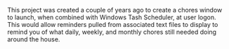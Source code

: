 This project was created a couple of years ago to create a chores window to launch, when combined with Windows Tash Scheduler, at user logon. This would allow reminders pulled from associated text files to display to remind you of what daily, weekly, and monthly chores still needed doing around the house.
